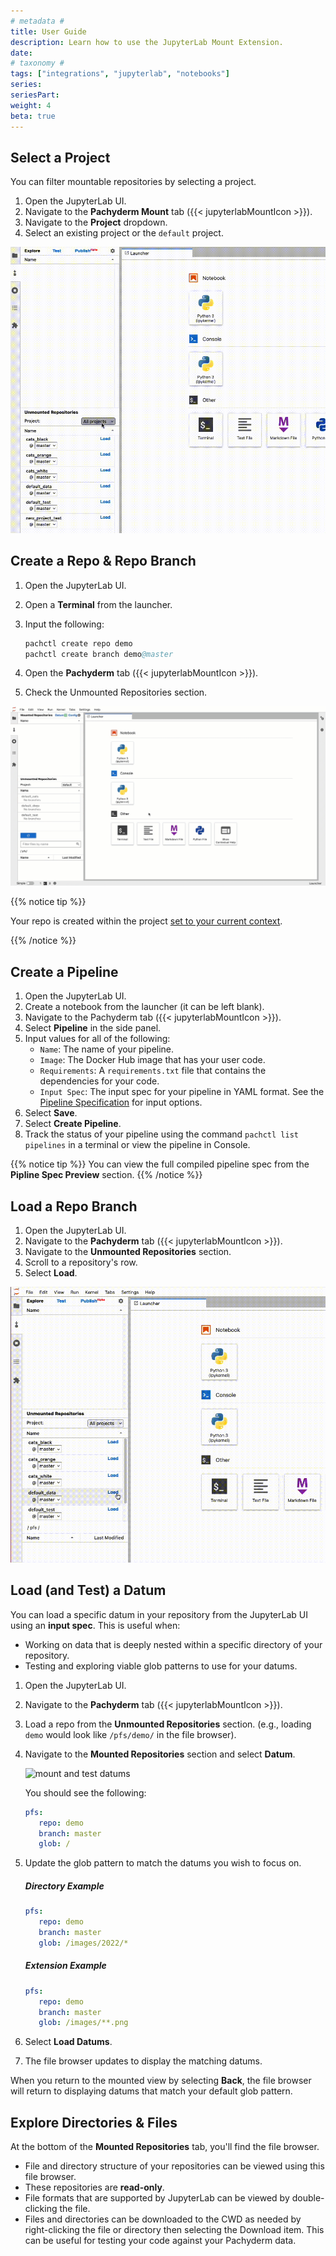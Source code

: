 ```yaml
---
# metadata #
title: User Guide
description: Learn how to use the JupyterLab Mount Extension.
date:
# taxonomy #
tags: ["integrations", "jupyterlab", "notebooks"]
series:
seriesPart:
weight: 4
beta: true
---
```


## Select a Project

You can filter mountable repositories by selecting a project.

1. Open the JupyterLab UI.
2. Navigate to the **Pachyderm Mount** tab ({{< jupyterlabMountIcon >}}).
3. Navigate to the **Project** dropdown.
4. Select an existing project or the `default` project.

![project select](/images/jupyterlab-extension/mount-project-select.gif)

## Create a Repo & Repo Branch

1. Open the JupyterLab UI.
2. Open a **Terminal** from the launcher.
3. Input the following:

   ```s
   pachctl create repo demo
   pachctl create branch demo@master
   ```
4. Open the **Pachyderm** tab ({{< jupyterlabMountIcon >}}).
5. Check the Unmounted Repositories section.

![create repo and branch](/images/jupyterlab-extension/mount-create-repo-branch.gif)

{{% notice tip %}}

Your repo is created within the project [set to your current context](/{{%release%}}/build-dags/project-operations/set-project).

{{% /notice %}}

## Create a Pipeline

1. Open the JupyterLab UI.
2. Create a notebook from the launcher (it can be left blank).
3. Navigate to the Pachyderm tab ({{< jupyterlabMountIcon >}}).
4. Select **Pipeline** in the side panel.
5. Input values for all of the following:
   - `Name`: The name of your pipeline.
   - `Image`: The Docker Hub image that has your user code.
   - `Requirements`: A `requirements.txt` file that contains the dependencies for your code.
   - `Input Spec`: The input spec for your pipeline in YAML format. See the [Pipeline Specification](/{{%release%}}/build-dags/pipeline-spec) for input options.
6. Select **Save**.
7. Select **Create Pipeline**.
8. Track the status of your pipeline using the command `pachctl list pipelines` in a terminal or view the pipeline in Console.

{{% notice tip %}}
You can view the full compiled pipeline spec from the **Pipline Spec Preview** section.
{{% /notice %}}


## Load a Repo Branch

1. Open the JupyterLab UI.
2. Navigate to the **Pachyderm** tab ({{< jupyterlabMountIcon >}}).
3. Navigate to the **Unmounted Repositories** section.
4. Scroll to a repository's row.
5. Select **Load**.

![load repo](/images/jupyterlab-extension/mount-load-repo.gif)

<!-- 2. Open a **Terminal** from the launcher.
1. Navigate to the **Mounted Repositories** tab.
2. Input the following to see a demo repo appear:
 ```s
 pachctl create repo demo
 pachctl create branch demo@master
 ```
1. Scroll to the **Unmounted Repositories** section.
2. Select **Mount** next to the **Demo** repository.
3. Input the following to create a simple text file:
 ```s
 echo "Version 1 of file" | pachctl put file demo@master:/myfile.txt
 ```
1. Unmount and re-mount your repo to attach to the latest commit containing the new file.
   ![re-mount repo](/images/jupyterlab-extension/mount-repo.gif)
2.  Read the file using the following:
 ```s
 cat /pfs/demo/myfile.txt
 ``` -->

## Load (and Test) a Datum

You can load a specific datum in your repository from the JupyterLab UI using an **input spec**. This is useful when:

-  Working on data that is deeply nested within a specific directory of your repository.
-  Testing and exploring viable glob patterns to use for your datums.

1. Open the JupyterLab UI.
2. Navigate to the **Pachyderm** tab ({{< jupyterlabMountIcon >}}).
3. Load a repo from the **Unmounted Repositories** section. (e.g., loading `demo` would look like  `/pfs/demo/` in the file browser).
4. Navigate to the **Mounted Repositories** section and select **Datum**.

   ![mount and test datums](/images/jupyterlab-extension/mount-test-datum.gif)

   You should see the following:
      ```yaml
      pfs:
         repo: demo
         branch: master
         glob: /
      ```
5. Update the glob pattern to match the datums you wish to focus on.
      ##### Directory Example

   ```yaml
   pfs:
      repo: demo
      branch: master
      glob: /images/2022/*
   ```

   ##### Extension Example

   ```yaml
   pfs:
      repo: demo
      branch: master
      glob: /images/**.png
   ```
6. Select **Load Datums**.
7. The file browser updates to display the matching datums.

When you return to the mounted view by selecting **Back**, the file browser will return to displaying datums that match your default glob pattern.

## Explore Directories & Files

At the bottom of the **Mounted Repositories** tab, you'll find the file browser.

- File and directory structure of your repositories can be viewed using this file browser.
- These repositories are **read-only**.
- File formats that are supported by JupyterLab can be viewed by double-clicking the file.
- Files and directories can be downloaded to the CWD as needed by right-clicking the file or directory then selecting the Download item. This can be useful for testing your code against your Pachyderm data.
